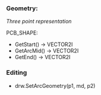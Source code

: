 ### Geometry:
*Three point representation*

PCB_SHAPE:
- GetStart() -> VECTOR2I
- GetArcMid() -> VECTOR2I
- GetEnd() -> VECTOR2I
### Editing

- drw.SetArcGeometry(p1, md, p2)
